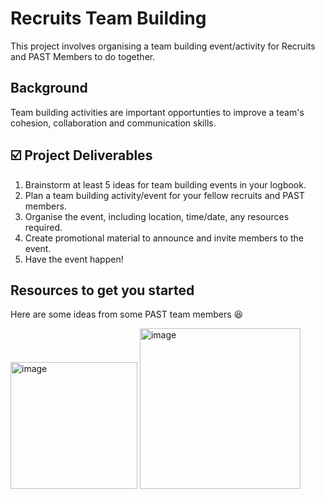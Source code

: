 # Recruits Team Building
This project involves organising a team building event/activity for Recruits and PAST Members to do together. 

## Background
Team building activities are important opportunties to improve a team's cohesion, collaboration and communication skills.

## ☑️ Project Deliverables
1. Brainstorm at least 5 ideas for team building events in your logbook.
2. Plan a team building activity/event for your fellow recruits and PAST members.
3. Organise the event, including location, time/date, any resources required.
4. Create promotional material to announce and invite members to the event.
5. Have the event happen!

## Resources to get you started
Here are some ideas from some PAST team members 😆

<img width="203" alt="image" src="https://github.com/user-attachments/assets/388b1a2b-2b36-4e03-bdae-0abf77c24da0" />
<img width="257" alt="image" src="https://github.com/user-attachments/assets/6dc63970-2be8-4223-ac1f-6bacdede01a5" />
